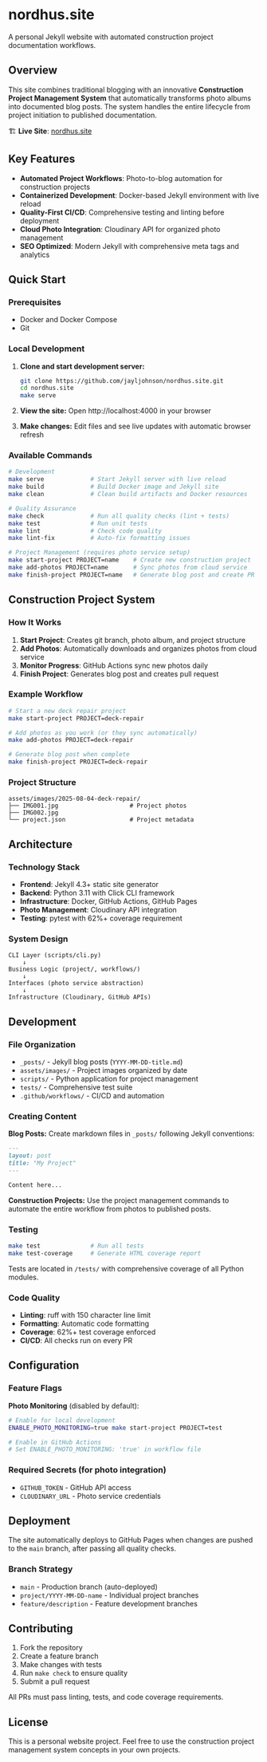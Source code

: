 # nordhus.site

A personal Jekyll website with automated construction project documentation workflows.

## Overview

This site combines traditional blogging with an innovative **Construction Project Management System** that automatically transforms photo albums into documented blog posts. The system handles the entire lifecycle from project initiation to published documentation.

🏗️ **Live Site**: [nordhus.site](https://nordhus.site)

## Key Features

- **Automated Project Workflows**: Photo-to-blog automation for construction projects
- **Containerized Development**: Docker-based Jekyll environment with live reload
- **Quality-First CI/CD**: Comprehensive testing and linting before deployment
- **Cloud Photo Integration**: Cloudinary API for organized photo management
- **SEO Optimized**: Modern Jekyll with comprehensive meta tags and analytics

## Quick Start

### Prerequisites
- Docker and Docker Compose
- Git

### Local Development

1. **Clone and start development server:**
   ```bash
   git clone https://github.com/jayljohnson/nordhus.site.git
   cd nordhus.site
   make serve
   ```

2. **View the site:**
   Open http://localhost:4000 in your browser

3. **Make changes:**
   Edit files and see live updates with automatic browser refresh

### Available Commands

```bash
# Development
make serve             # Start Jekyll server with live reload
make build             # Build Docker image and Jekyll site
make clean             # Clean build artifacts and Docker resources

# Quality Assurance
make check             # Run all quality checks (lint + tests)
make test              # Run unit tests
make lint              # Check code quality
make lint-fix          # Auto-fix formatting issues

# Project Management (requires photo service setup)
make start-project PROJECT=name    # Create new construction project
make add-photos PROJECT=name       # Sync photos from cloud service
make finish-project PROJECT=name   # Generate blog post and create PR
```

## Construction Project System

### How It Works

1. **Start Project**: Creates git branch, photo album, and project structure
2. **Add Photos**: Automatically downloads and organizes photos from cloud service
3. **Monitor Progress**: GitHub Actions sync new photos daily
4. **Finish Project**: Generates blog post and creates pull request

### Example Workflow

```bash
# Start a new deck repair project
make start-project PROJECT=deck-repair

# Add photos as you work (or they sync automatically)
make add-photos PROJECT=deck-repair

# Generate blog post when complete
make finish-project PROJECT=deck-repair
```

### Project Structure
```
assets/images/2025-08-04-deck-repair/
├── IMG001.jpg                    # Project photos
├── IMG002.jpg
└── project.json                  # Project metadata
```

## Architecture

### Technology Stack
- **Frontend**: Jekyll 4.3+ static site generator
- **Backend**: Python 3.11 with Click CLI framework
- **Infrastructure**: Docker, GitHub Actions, GitHub Pages
- **Photo Management**: Cloudinary API integration
- **Testing**: pytest with 62%+ coverage requirement

### System Design
```
CLI Layer (scripts/cli.py)
    ↓
Business Logic (project/, workflows/)
    ↓
Interfaces (photo service abstraction)
    ↓
Infrastructure (Cloudinary, GitHub APIs)
```

## Development

### File Organization
- `_posts/` - Jekyll blog posts (`YYYY-MM-DD-title.md`)
- `assets/images/` - Project images organized by date
- `scripts/` - Python application for project management
- `tests/` - Comprehensive test suite
- `.github/workflows/` - CI/CD and automation

### Creating Content

**Blog Posts:**
Create markdown files in `_posts/` following Jekyll conventions:
```markdown
---
layout: post
title: "My Project"
---

Content here...
```

**Construction Projects:**
Use the project management commands to automate the entire workflow from photos to published posts.

### Testing
```bash
make test              # Run all tests
make test-coverage     # Generate HTML coverage report
```

Tests are located in `/tests/` with comprehensive coverage of all Python modules.

### Code Quality
- **Linting**: ruff with 150 character line limit
- **Formatting**: Automatic code formatting
- **Coverage**: 62%+ test coverage enforced
- **CI/CD**: All checks run on every PR

## Configuration

### Feature Flags

**Photo Monitoring** (disabled by default):
```bash
# Enable for local development
ENABLE_PHOTO_MONITORING=true make start-project PROJECT=test

# Enable in GitHub Actions
# Set ENABLE_PHOTO_MONITORING: 'true' in workflow file
```

### Required Secrets (for photo integration)
- `GITHUB_TOKEN` - GitHub API access
- `CLOUDINARY_URL` - Photo service credentials

## Deployment

The site automatically deploys to GitHub Pages when changes are pushed to the `main` branch, after passing all quality checks.

### Branch Strategy
- `main` - Production branch (auto-deployed)
- `project/YYYY-MM-DD-name` - Individual project branches
- `feature/description` - Feature development branches

## Contributing

1. Fork the repository
2. Create a feature branch
3. Make changes with tests
4. Run `make check` to ensure quality
5. Submit a pull request

All PRs must pass linting, tests, and code coverage requirements.

## License

This is a personal website project. Feel free to use the construction project management system concepts in your own projects.